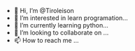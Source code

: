 - 👋 Hi, I’m @Tiroleison
- 👀 I’m interested in learn programation...
- 🌱 I’m currently learning python...
- 💞️ I’m looking to collaborate on ...
- 📫 How to reach me ...

<!---
Tiroleison/Tiroleison is a ✨ special ✨ repository because its `README.md` (this file) appears on your GitHub profile.
You can click the Preview link to take a look at your changes.
--->

